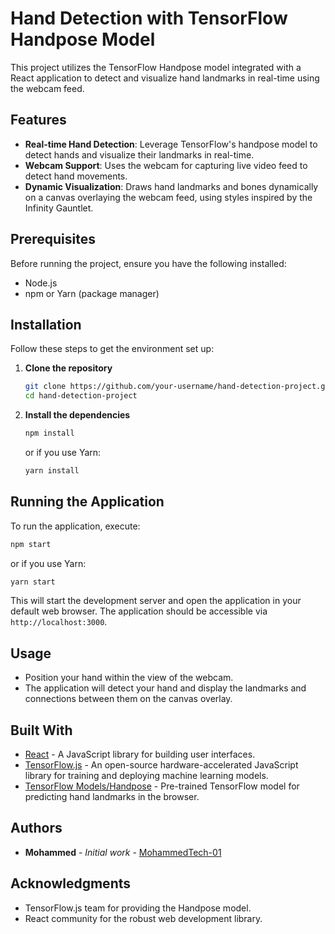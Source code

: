 
# Hand Detection with TensorFlow Handpose Model

This project utilizes the TensorFlow Handpose model integrated with a React application to detect and visualize hand landmarks in real-time using the webcam feed.

## Features

- **Real-time Hand Detection**: Leverage TensorFlow's handpose model to detect hands and visualize their landmarks in real-time.
- **Webcam Support**: Uses the webcam for capturing live video feed to detect hand movements.
- **Dynamic Visualization**: Draws hand landmarks and bones dynamically on a canvas overlaying the webcam feed, using styles inspired by the Infinity Gauntlet.

## Prerequisites

Before running the project, ensure you have the following installed:
- Node.js
- npm or Yarn (package manager)

## Installation

Follow these steps to get the environment set up:

1. **Clone the repository**

   ```bash
   git clone https://github.com/your-username/hand-detection-project.git
   cd hand-detection-project
   ```

2. **Install the dependencies**

   ```bash
   npm install
   ```

   or if you use Yarn:

   ```bash
   yarn install
   ```

## Running the Application

To run the application, execute:

```bash
npm start
```

or if you use Yarn:

```bash
yarn start
```

This will start the development server and open the application in your default web browser. The application should be accessible via `http://localhost:3000`.

## Usage

- Position your hand within the view of the webcam.
- The application will detect your hand and display the landmarks and connections between them on the canvas overlay.

## Built With

- [React](https://reactjs.org/) - A JavaScript library for building user interfaces.
- [TensorFlow.js](https://www.tensorflow.org/js) - An open-source hardware-accelerated JavaScript library for training and deploying machine learning models.
- [TensorFlow Models/Handpose](https://github.com/tensorflow/tfjs-models/tree/master/handpose) - Pre-trained TensorFlow model for predicting hand landmarks in the browser.

## Authors

- **Mohammed** - *Initial work* - [MohammedTech-01](https://github.com/MohammedTech-01)

## Acknowledgments

- TensorFlow.js team for providing the Handpose model.
- React community for the robust web development library.

